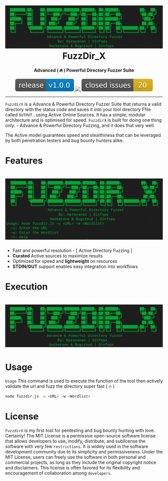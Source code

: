 <h1 align="center">
  <br>
  <a href="https://github.com/Narayanan-info/Redir_X/"><img src="Assets/Image_1.png" alt="Assets"></a>
  <br>
  FuzzDir_X
  <br>
</h1>

<h4 align="center">Advanced ( 🔥 ) Powerful Directory Fuzzer Suite</h4>

<p align="center">
  <a href="https://github.com/Narayanan-info/Redir_X/">
    <img src="https://github.com/Narayanan-info/Redir_X/blob/5b15405191648c6887a2876b603231f2ae41be1a/Assets/release_version.svg">
  </a>
  <a href="https://travis-ci.com/s0md3v/XSStrike">
    <img src="https://img.shields.io/travis/com/s0md3v/XSStrike.svg">
  </a>
  <a href="https://github.com/s0md3v/XSStrike/issues?q=is%3Aissue+is%3Aclosed">
      <img src="https://github.com/Narayanan-info/Redir_X/blob/5b15405191648c6887a2876b603231f2ae41be1a/Assets/closed_issues.svg">
  </a>
</p>

---

`FuzzdirX` is a Advance & Powerful Directory Fuzzer Suite that returns a valid directory with the status code and saves it into your tool directory Ffile called `OUTPUT` , using Active Online Sources. It has a simple, modular architecture and is optimised for speed. `FuzzdirX` is built for doing one thing only: - Advance & Powerful Directory Fuzzing, and it does that very well.

The Active model guarantees speed and stealthiness that can be leveraged by both penetration testers and bug bounty hunters alike.

# Features

<h1 align="left">
  <img src="Assets/Image_2.png" alt="FuzzdirX" width="700px"></a>
  <br>
</h1>

- Fast and powerful resolution - [ Active Directory Fuzzing ]
- **Curated** Active sources to maximize results
- Optimized for speed and **lightweight** on resources
- **STDIN/OUT** support enables easy integration into workflows

# Execution

<h1 align="left">
  <img src="Assets/Image_1.png" alt="FuzzdirX" width="700px"></a>
  <br>
</h1>

# Usage

`Usage` This command is used to execute the function of the tool then actively validate the url and fuzz the directory super fast ( 🔥 )

```sh
node fuzzdir.js -u <URL> -w <Wordlist> 
```

# License 

`FuzzdirX` is my first tool for pentesting and bug bounty hunting with love. Certainly! The MIT License is a permissive open-source software license that allows developers to use, modify, distribute, and sublicense the software with very few `restrictions`. It is widely used in the software development community due to its simplicity and permissiveness. Under the MIT License, users can freely use the software in both personal and commercial projects, as long as they include the original copyright notice and disclaimers. This license is often favored for its flexibility and encouragement of collaboration among `developers`.





